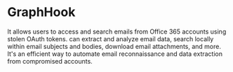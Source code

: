 # GraphHook
It allows users to access and search emails from Office 365 accounts using stolen OAuth tokens. can extract and analyze email data, search locally within email subjects and bodies, download email attachments, and more. It's an efficient way to automate email reconnaissance and data extraction from compromised accounts.
